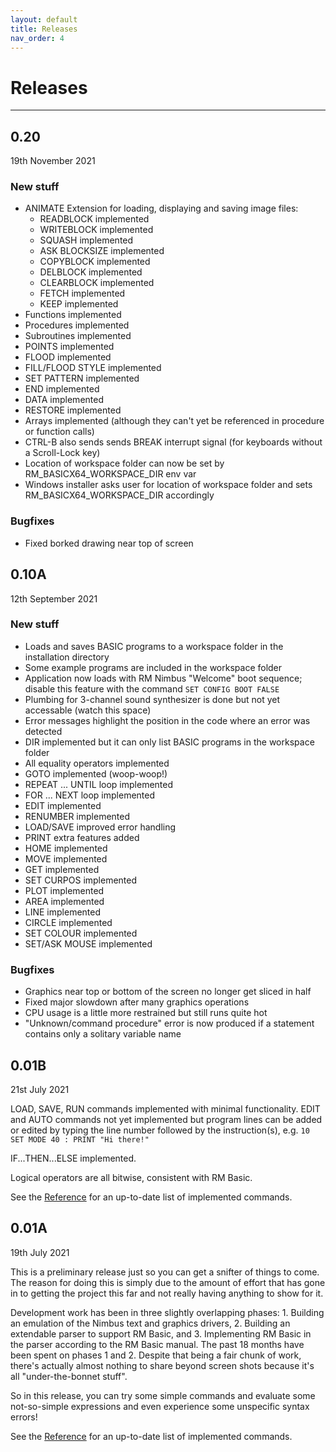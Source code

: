 ```yaml
---
layout: default
title: Releases
nav_order: 4
---
```


# Releases

---

## 0.20

19th November 2021

### New stuff

- ANIMATE Extension for loading, displaying and saving image files:
    - READBLOCK implemented
    - WRITEBLOCK implemented
    - SQUASH implemented
    - ASK BLOCKSIZE implemented
    - COPYBLOCK implemented
    - DELBLOCK implemented
    - CLEARBLOCK implemented
    - FETCH implemented
    - KEEP implemented
- Functions implemented
- Procedures implemented
- Subroutines implemented
- POINTS implemented
- FLOOD implemented
- FILL/FLOOD STYLE implemented
- SET PATTERN implemented
- END implemented
- DATA implemented
- RESTORE implemented
- Arrays implemented (although they can't yet be referenced in procedure or function calls)
- CTRL-B also sends sends BREAK interrupt signal (for keyboards without a Scroll-Lock key)
- Location of workspace folder can now be set by RM_BASICX64_WORKSPACE_DIR env var
- Windows installer asks user for location of workspace folder and sets RM_BASICX64_WORKSPACE_DIR accordingly

### Bugfixes

- Fixed borked drawing near top of screen

## 0.10A

12th September 2021

### New stuff

- Loads and saves BASIC programs to a workspace folder in the installation directory
- Some example programs are included in the workspace folder 
- Application now loads with RM Nimbus "Welcome" boot sequence; disable this feature with the command `SET CONFIG BOOT FALSE`
- Plumbing for 3-channel sound synthesizer is done but not yet accessable (watch this space)
- Error messages highlight the position in the code where an error was detected
- DIR implemented but it can only list BASIC programs in the workspace folder
- All equality operators implemented
- GOTO implemented (woop-woop!)
- REPEAT ... UNTIL loop implemented
- FOR ... NEXT loop implemented
- EDIT implemented
- RENUMBER implemented
- LOAD/SAVE improved error handling
- PRINT extra features added
- HOME implemented
- MOVE implemented
- GET implemented
- SET CURPOS implemented
- PLOT implemented
- AREA implemented
- LINE implemented
- CIRCLE implemented
- SET COLOUR implemented
- SET/ASK MOUSE implemented

### Bugfixes

- Graphics near top or bottom of the screen no longer get sliced in half
- Fixed major slowdown after many graphics operations
- CPU usage is a little more restrained but still runs quite hot
- "Unknown/command procedure" error is now produced if a statement contains only a solitary variable name

## 0.01B

21st July 2021

LOAD, SAVE, RUN commands implemented with minimal functionality.  EDIT and AUTO commands not yet implemented but program lines can be added or edited by typing the line number followed by the instruction(s), e.g. `10 SET MODE 40 : PRINT "Hi there!"`

IF...THEN...ELSE implemented.

Logical operators are all bitwise, consistent with RM Basic.

See the [Reference](https://adamstimb.github.io/rmbasicx64site/docs/reference.html) for an up-to-date list of implemented commands.

## 0.01A

19th July 2021

This is a preliminary release just so you can get a snifter of things to come.  The reason for
doing this is simply due to the amount of effort that has gone in to getting the project this
far and not really having anything to show for it.

Development work has been in three slightly overlapping phases: 1. Building an emulation of the Nimbus text and graphics drivers, 2. Building an extendable parser to support RM Basic, and 3. Implementing RM Basic in the parser according to the RM Basic manual.  The past 18 months have been spent on phases 1 and 2.  Despite that being a fair chunk of work, there's actually almost nothing to share beyond screen shots because it's all "under-the-bonnet stuff".  

So in this release, you can try some simple commands and evaluate some not-so-simple expressions
and even experience some unspecific syntax errors!

See the [Reference](https://adamstimb.github.io/rmbasicx64site/docs/reference.html) for an up-to-date list of implemented commands.